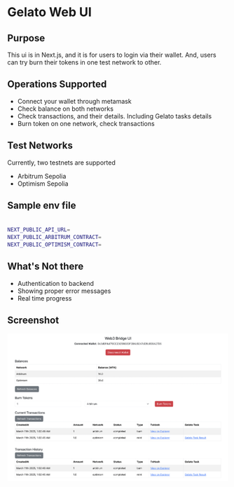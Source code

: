 # Gelato Web UI

## Purpose

This ui is in Next.js, and it is for users to login via their wallet.
And, users can try burn their tokens in one test network to other.

## Operations Supported

- Connect your wallet through metamask
- Check balance on both networks
- Check transactions, and their details. Including Gelato tasks details
- Burn token on one network, check transactions

## Test Networks

Currently, two testnets are supported

- Arbitrum Sepolia
- Optimism Sepolia

## Sample env file

```sh

NEXT_PUBLIC_API_URL=
NEXT_PUBLIC_ARBITRUM_CONTRACT=
NEXT_PUBLIC_OPTIMISM_CONTRACT=
```

## What's Not there

- Authentication to backend
- Showing proper error messages
- Real time progress

## Screenshot

![Alt Text](./public/screenshot-full.png)
